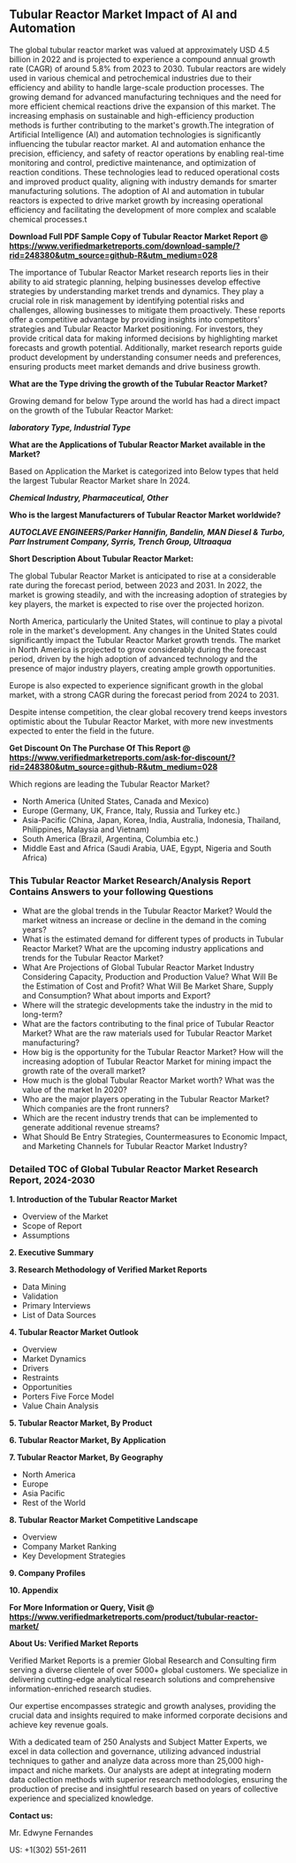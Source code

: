 <h2>Tubular Reactor Market Impact of AI and Automation</h2>The global tubular reactor market was valued at approximately USD 4.5 billion in 2022 and is projected to experience a compound annual growth rate (CAGR) of around 5.8% from 2023 to 2030. Tubular reactors are widely used in various chemical and petrochemical industries due to their efficiency and ability to handle large-scale production processes. The growing demand for advanced manufacturing techniques and the need for more efficient chemical reactions drive the expansion of this market. The increasing emphasis on sustainable and high-efficiency production methods is further contributing to the market's growth.The integration of Artificial Intelligence (AI) and automation technologies is significantly influencing the tubular reactor market. AI and automation enhance the precision, efficiency, and safety of reactor operations by enabling real-time monitoring and control, predictive maintenance, and optimization of reaction conditions. These technologies lead to reduced operational costs and improved product quality, aligning with industry demands for smarter manufacturing solutions. The adoption of AI and automation in tubular reactors is expected to drive market growth by increasing operational efficiency and facilitating the development of more complex and scalable chemical processes.t</p><p id="" class=""><strong>Download Full PDF Sample Copy of Tubular Reactor Market Report @ <a href="https://www.verifiedmarketreports.com/download-sample/?rid=248380&utm_source=github-R&utm_medium=028" target="_blank">https://www.verifiedmarketreports.com/download-sample/?rid=248380&utm_source=github-R&utm_medium=028</a></strong></p><p>The importance of&nbsp;Tubular Reactor Market research reports lies in their ability to aid strategic planning, helping businesses develop effective strategies by understanding market trends and dynamics. They play a crucial role in risk management by identifying potential risks and challenges, allowing businesses to mitigate them proactively. These reports offer a competitive advantage by providing insights into competitors' strategies and Tubular Reactor Market positioning. For investors, they provide critical data for making informed decisions by highlighting market forecasts and growth potential. Additionally, market research reports guide product development by understanding consumer needs and preferences, ensuring products meet market demands and drive business growth.</p><p><strong>What are the&nbsp;Type driving the growth of the Tubular Reactor Market?</strong></p><p id="" class="">Growing demand for below Type around the world has had a direct impact on the growth of the Tubular Reactor Market:</p><em><strong>laboratory Type, Industrial Type</strong></em></p><strong>What are the&nbsp;Applications&nbsp;of Tubular Reactor Market available in the Market?</strong></p><p id="" class="">Based on Application the Market is categorized into Below types that held the largest Tubular Reactor Market share In 2024.</p><em><strong>Chemical Industry, Pharmaceutical, Other</strong></em></p><strong>Who is the largest Manufacturers of Tubular Reactor Market worldwide?</strong></p><p><em><strong>AUTOCLAVE ENGINEERS/Parker Hannifin, Bandelin, MAN Diesel & Turbo, Parr Instrument Company, Syrris, Trench Group, Ultraaqua</strong></em></p><p id="" class=""><strong>Short Description About Tubular Reactor Market:</strong></p><p>The global Tubular Reactor Market is anticipated to rise at a considerable rate during the forecast period, between 2023 and 2031. In 2022, the market is growing steadily, and with the increasing adoption of strategies by key players, the market is expected to rise over the projected horizon.</p><p>North America, particularly the United States, will continue to play a pivotal role in the market's development. Any changes in the United States could significantly impact the Tubular Reactor Market growth trends. The market in North America is projected to grow considerably during the forecast period, driven by the high adoption of advanced technology and the presence of major industry players, creating ample growth opportunities.</p><p>Europe is also expected to experience significant growth in the global market, with a strong CAGR during the forecast period from 2024 to 2031.</p><p>Despite intense competition, the clear global recovery trend keeps investors optimistic about the Tubular Reactor Market, with more new investments expected to enter the field in the future.</p><p id="" class=""><strong>Get Discount On The Purchase Of This Report @ <a href="https://www.verifiedmarketreports.com/ask-for-discount/?rid=248380&utm_source=github-R&utm_medium=028" target="_blank">https://www.verifiedmarketreports.com/ask-for-discount/?rid=248380&utm_source=github-R&utm_medium=028</a></strong></p>Which regions are leading the Tubular Reactor Market?</p><ul><li>North America (United States, Canada and Mexico)</li><li>Europe (Germany, UK, France, Italy, Russia and Turkey etc.)</li><li>Asia-Pacific (China, Japan, Korea, India, Australia, Indonesia, Thailand, Philippines, Malaysia and Vietnam)</li><li>South America (Brazil, Argentina, Columbia etc.)</li><li>Middle East and Africa (Saudi Arabia, UAE, Egypt, Nigeria and South Africa)</li></ul><h3 id="" class="">This Tubular Reactor Market Research/Analysis Report Contains Answers to your following Questions</h3><ul><li>What are the global trends in the Tubular Reactor Market? Would the market witness an increase or decline in the demand in the coming years?</li><li>What is the estimated demand for different types of products in Tubular Reactor Market? What are the upcoming industry applications and trends for the Tubular Reactor Market?</li><li>What Are Projections of Global Tubular Reactor Market Industry Considering Capacity, Production and Production Value? What Will Be the Estimation of Cost and Profit? What Will Be Market Share, Supply and Consumption? What about imports and Export?</li><li>Where will the strategic developments take the industry in the mid to long-term?</li><li>What are the factors contributing to the final price of Tubular Reactor Market? What are the raw materials used for Tubular Reactor Market manufacturing?</li><li>How big is the opportunity for the Tubular Reactor Market? How will the increasing adoption of Tubular Reactor Market for mining impact the growth rate of the overall market?</li><li>How much is the global Tubular Reactor Market worth? What was the value of the market In 2020?</li><li>Who are the major players operating in the Tubular Reactor Market? Which companies are the front runners?</li><li>Which are the recent industry trends that can be implemented to generate additional revenue streams?</li><li>What Should Be Entry Strategies, Countermeasures to Economic Impact, and Marketing Channels for Tubular Reactor Market Industry?</li></ul><h3 id="" class="">Detailed TOC of Global Tubular Reactor Market Research Report, 2024-2030</h3><p id="" class=""><strong>1. Introduction of the Tubular Reactor Market</strong></p><ul><li>Overview of the Market</li><li>Scope of Report</li><li>Assumptions</li></ul><p id="" class=""><strong>2. Executive Summary</strong></p><p id="" class=""><strong>3. Research Methodology of Verified Market Reports</strong></p><ul><li>Data Mining</li><li>Validation</li><li>Primary Interviews</li><li>List of Data Sources</li></ul><p id="" class=""><strong>4. Tubular Reactor Market Outlook</strong></p><ul><li>Overview</li><li>Market Dynamics</li><li>Drivers</li><li>Restraints</li><li>Opportunities</li><li>Porters Five Force Model</li><li>Value Chain Analysis</li></ul><p id="" class=""><strong>5. Tubular Reactor Market, By Product</strong></p><p id="" class=""><strong>6. Tubular Reactor Market, By Application</strong></p><p id="" class=""><strong>7. Tubular Reactor Market, By Geography</strong></p><ul><li>North America</li><li>Europe</li><li>Asia Pacific</li><li>Rest of the World</li></ul><p id="" class=""><strong>8. Tubular Reactor Market Competitive Landscape</strong></p><ul><li>Overview</li><li>Company Market Ranking</li><li>Key Development Strategies</li></ul><p id="" class=""><strong>9. Company Profiles</strong></p><p id="" class=""><strong>10. Appendix</strong></p><p id="" class=""><strong>For More Information or Query, Visit @ <a href="https://www.verifiedmarketreports.com/product/tubular-reactor-market/" target="_blank">https://www.verifiedmarketreports.com/product/tubular-reactor-market/</a></strong></p><p id="" class=""><strong>About Us: Verified Market Reports</strong></p><p id="" class="">Verified Market Reports is a premier Global Research and Consulting firm serving a diverse clientele of over 5000+ global customers. We specialize in delivering cutting-edge analytical research solutions and comprehensive information-enriched research studies.</p><p id="" class="">Our expertise encompasses strategic and growth analyses, providing the crucial data and insights required to make informed corporate decisions and achieve key revenue goals.</p><p id="" class="">With a dedicated team of 250 Analysts and Subject Matter Experts, we excel in data collection and governance, utilizing advanced industrial techniques to gather and analyze data across more than 25,000 high-impact and niche markets. Our analysts are adept at integrating modern data collection methods with superior research methodologies, ensuring the production of precise and insightful research based on years of collective experience and specialized knowledge.</p><p id="" class=""><strong>Contact us:</strong></p><p id="" class="">Mr. Edwyne Fernandes</p><p id="" class="">US: +1(302) 551-2611</p>